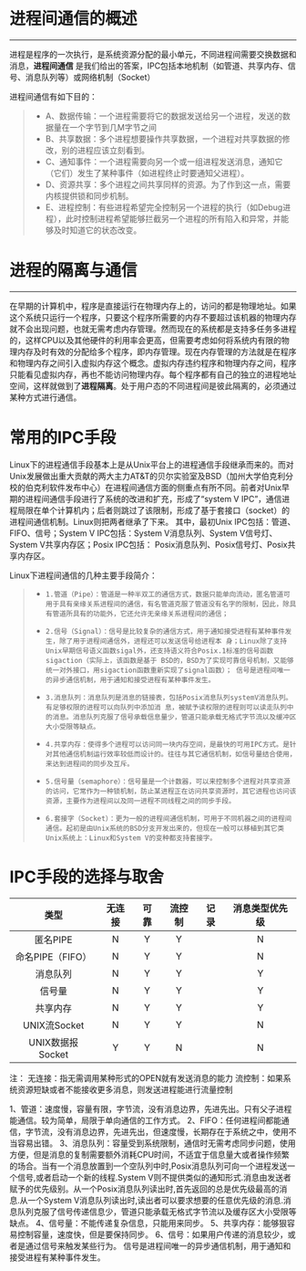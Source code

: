 # 进程间通信的概述

------

进程是程序的一次执行，是系统资源分配的最小单元，不同进程间需要交换数据和消息，**进程间通信** 是我们给出的答案，IPC包括本地机制（如管道、共享内存、信号、消息队列等）或网络机制（Socket）

进程间通信有如下目的： 

> * A、数据传输：一个进程需要将它的数据发送给另一个进程，发送的数据量在一个字节到几M字节之间
> * B、共享数据：多个进程想要操作共享数据，一个进程对共享数据的修改，别的进程应该立刻看到。
> * C、通知事件：一个进程需要向另一个或一组进程发送消息，通知它（它们）发生了某种事件（如进程终止时要通知父进程）。
> * D、资源共享：多个进程之间共享同样的资源。为了作到这一点，需要内核提供锁和同步机制。
> * E、进程控制：有些进程希望完全控制另一个进程的执行（如Debug进程），此时控制进程希望能够拦截另一个进程的所有陷入和异常，并能够及时知道它的状态改变。

# 进程的隔离与通信
------
在早期的计算机中，程序是直接运行在物理内存上的，访问的都是物理地址。如果这个系统只运行一个程序，只要这个程序所需要的内存不要超过该机器的物理内存就不会出现问题，也就无需考虑内存管理。然而现在的系统都是支持多任务多进程的，这样CPU以及其他硬件的利用率会更高，但需要考虑如何将系统内有限的物理内存及时有效的分配给多个程序，即内存管理。现在内存管理的方法就是在程序和物理内存之间引入虚拟内存这个概念。虚拟内存违约程序和物理内存之间，程序只能看见虚拟内存，再也不能访问物理内存。每个程序都有自己的独立的进程地址空间，这样就做到了**进程隔离**。处于用户态的不同进程间是彼此隔离的，必须通过某种方式进行通信。

# 常用的IPC手段
Linux下的进程通信手段基本上是从Unix平台上的进程通信手段继承而来的。而对Unix发展做出重大贡献的两大主力AT&T的贝尔实验室及BSD（加州大学伯克利分校的伯克利软件发布中心）在进程间通信方面的侧重点有所不同。前者对Unix早期的进程间通信手段进行了系统的改进和扩充，形成了“system V IPC”，通信进程局限在单个计算机内；后者则跳过了该限制，形成了基于套接口（socket）的进程间通信机制。Linux则把两者继承了下来。
其中，最初Unix IPC包括：管道、FIFO、信号；System V IPC包括：System V消息队列、System V信号灯、System V共享内存区；Posix IPC包括： Posix消息队列、Posix信号灯、Posix共享内存区。

Linux下进程间通信的几种主要手段简介：
> *     1.管道（Pipe）：管道是一种半双工的通信方式，数据只能单向流动，匿名管道可用于具有亲缘关系进程间的通信，有名管道克服了管道没有名字的限制，因此，除具有管道所具有的功能外，它还允许无亲缘关系进程间的通信；
> *     2.信号（Signal）：信号是比较复杂的通信方式，用于通知接受进程有某种事件发生，除了用于进程间通信外，进程还可以发送信号给进程本 身；Linux除了支持Unix早期信号语义函数sigal外，还支持语义符合Posix.1标准的信号函数sigaction（实际上，该函数是基于 BSD的，BSD为了实现可靠信号机制，又能够统一对外接口，用sigaction函数重新实现了signal函数）； 信号是进程间唯一的异步通信机制，用于通知和接受进程有某种事件发生。
> *     3.消息队列：消息队列是消息的链接表，包括Posix消息队列systemV消息队列。有足够权限的进程可以向队列中添加消 息，被赋予读权限的进程则可以读走队列中的消息。消息队列克服了信号承载信息量少，管道只能承载无格式字节流以及缓冲区大小受限等缺点。
> *     4.共享内存：使得多个进程可以访问同一块内存空间，是最快的可用IPC方式。是针对其他通信机制运行效率较低而设计的。往往与其它通信机制，如信号量结合使用，来达到进程间的同步及互斥。
> *     5.信号量（semaphore）：信号量是一个计数器，可以来控制多个进程对共享资源的访问，它常作为一种锁机制，防止某进程正在访问共享资源时，其它进程也访问该资源，主要作为进程间以及同一进程不同线程之间的同步手段。
> *     6.套接字（Socket）：更为一般的进程间通信机制，可用于不同机器之间的进程间通信。起初是由Unix系统的BSD分支开发出来的，但现在一般可以移植到其它类Unix系统上：Linux和System V的变种都支持套接字。

# IPC手段的选择与取舍

|类型|无连接|可靠|流控制|记录|消息类型优先级|
|:--------:|:------:|:-----:|:------:|:-----:|:-----:|
|匿名PIPE | N | Y | Y |  | N |
|命名PIPE（FIFO）|N| Y | Y |  |N|
|消息队列|N| Y | Y |  |Y|
|信号量  |N| Y | Y |  |Y|
|共享内存|N| Y | Y |  |Y|
|UNIX流Socket|N| Y | Y |  |N|
|UNIX数据报Socket|Y| Y | N |  |N|
注：
无连接：指无需调用某种形式的OPEN就有发送消息的能力
流控制：如果系统资源短缺或者不能接收更多消息，则发送进程能进行流量控制

1、管道：速度慢，容量有限，字节流，没有消息边界，先进先出。只有父子进程能通信。较为简单，局限于单向通信的工作方式。
2、FIFO：任何进程间都能通信，字节流，没有消息边界，先进先出，但速度慢，长期存在于系统之中，使用不当容易出错。
3、消息队列：容量受到系统限制，通信时无需考虑同步问题，使用方便，但是消息的复制需要额外消耗CPU时间，不适宜于信息量大或者操作频繁的场合。当有一个消息放置到一个空队列中时,Posix消息队列可向一个进程发送一个信号,或者启动一个新的线程.System V则不提供类似的通知形式.消息由发送者赋予的优先级别。从一个Posix消息队列读出时,首先返回的总是优先级最高的消息.从一个System V消息队列读出时,读出者可以要求想要的任意优先级的消息.消息队列克服了信号传递信息少，管道只能承载无格式字节流以及缓存区大小受限等缺点。
4、信号量：不能传递复杂信息，只能用来同步。
5、共享内存：能够狠容易控制容量，速度快，但是要保持同步。
6、信号：如果用户传递的消息较少，或者是通过信号来触发某些行为。 信号是进程间唯一的异步通信机制，用于通知和接受进程有某种事件发生。

